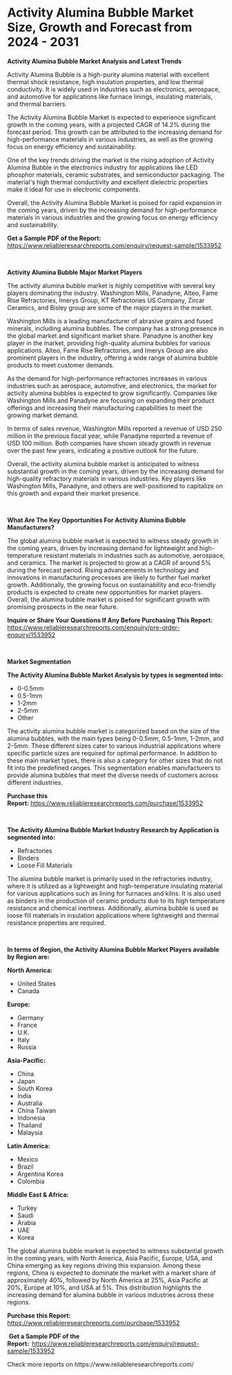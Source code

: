 <p><h1>Activity Alumina Bubble Market Size, Growth and Forecast from 2024 - 2031</h1></p><p><strong>Activity Alumina Bubble Market Analysis and Latest Trends</strong></p>
<p><p>Activity Alumina Bubble is a high-purity alumina material with excellent thermal shock resistance, high insulation properties, and low thermal conductivity. It is widely used in industries such as electronics, aerospace, and automotive for applications like furnace linings, insulating materials, and thermal barriers.</p><p>The Activity Alumina Bubble Market is expected to experience significant growth in the coming years, with a projected CAGR of 14.2% during the forecast period. This growth can be attributed to the increasing demand for high-performance materials in various industries, as well as the growing focus on energy efficiency and sustainability.</p><p>One of the key trends driving the market is the rising adoption of Activity Alumina Bubble in the electronics industry for applications like LED phosphor materials, ceramic substrates, and semiconductor packaging. The material's high thermal conductivity and excellent dielectric properties make it ideal for use in electronic components.</p><p>Overall, the Activity Alumina Bubble Market is poised for rapid expansion in the coming years, driven by the increasing demand for high-performance materials in various industries and the growing focus on energy efficiency and sustainability.</p></p>
<p><strong>Get a Sample PDF of the Report:&nbsp;</strong> <a href="https://www.reliableresearchreports.com/enquiry/request-sample/1533952">https://www.reliableresearchreports.com/enquiry/request-sample/1533952</a></p>
<p>&nbsp;</p>
<p><strong>Activity Alumina Bubble Major Market Players</strong></p>
<p><p>The activity alumina bubble market is highly competitive with several key players dominating the industry. Washington Mills, Panadyne, Alteo, Fame Rise Refractories, Imerys Group, KT Refractories US Company, Zircar Ceramics, and Bisley group are some of the major players in the market.</p><p>Washington Mills is a leading manufacturer of abrasive grains and fused minerals, including alumina bubbles. The company has a strong presence in the global market and significant market share. Panadyne is another key player in the market, providing high-quality alumina bubbles for various applications. Alteo, Fame Rise Refractories, and Imerys Group are also prominent players in the industry, offering a wide range of alumina bubble products to meet customer demands.</p><p>As the demand for high-performance refractories increases in various industries such as aerospace, automotive, and electronics, the market for activity alumina bubbles is expected to grow significantly. Companies like Washington Mills and Panadyne are focusing on expanding their product offerings and increasing their manufacturing capabilities to meet the growing market demand.</p><p>In terms of sales revenue, Washington Mills reported a revenue of USD 250 million in the previous fiscal year, while Panadyne reported a revenue of USD 100 million. Both companies have shown steady growth in revenue over the past few years, indicating a positive outlook for the future.</p><p>Overall, the activity alumina bubble market is anticipated to witness substantial growth in the coming years, driven by the increasing demand for high-quality refractory materials in various industries. Key players like Washington Mills, Panadyne, and others are well-positioned to capitalize on this growth and expand their market presence.</p></p>
<p>&nbsp;</p>
<p><strong>What Are The Key Opportunities For Activity Alumina Bubble Manufacturers?</strong></p>
<p><p>The global alumina bubble market is expected to witness steady growth in the coming years, driven by increasing demand for lightweight and high-temperature resistant materials in industries such as automotive, aerospace, and ceramics. The market is projected to grow at a CAGR of around 5% during the forecast period. Rising advancements in technology and innovations in manufacturing processes are likely to further fuel market growth. Additionally, the growing focus on sustainability and eco-friendly products is expected to create new opportunities for market players. Overall, the alumina bubble market is poised for significant growth with promising prospects in the near future.</p></p>
<p><strong>Inquire or Share Your Questions If Any Before Purchasing This Report:</strong> <a href="https://www.reliableresearchreports.com/enquiry/pre-order-enquiry/1533952">https://www.reliableresearchreports.com/enquiry/pre-order-enquiry/1533952</a></p>
<p>&nbsp;</p>
<p><strong>Market Segmentation</strong></p>
<p><strong>The Activity Alumina Bubble Market Analysis by types is segmented into:</strong></p>
<p><ul><li>0-0.5mm</li><li>0.5-1mm</li><li>1-2mm</li><li>2-5mm</li><li>Other</li></ul></p>
<p><p>The activity alumina bubble market is categorized based on the size of the alumina bubbles, with the main types being 0-0.5mm, 0.5-1mm, 1-2mm, and 2-5mm. These different sizes cater to various industrial applications where specific particle sizes are required for optimal performance. In addition to these main market types, there is also a category for other sizes that do not fit into the predefined ranges. This segmentation enables manufacturers to provide alumina bubbles that meet the diverse needs of customers across different industries.</p></p>
<p><strong>Purchase this Report:&nbsp;</strong><a href="https://www.reliableresearchreports.com/purchase/1533952">https://www.reliableresearchreports.com/purchase/1533952</a></p>
<p>&nbsp;</p>
<p><strong>The Activity Alumina Bubble Market Industry Research by Application is segmented into:</strong></p>
<p><ul><li>Refractories</li><li>Binders</li><li>Loose Fill Materials</li></ul></p>
<p><p>The alumina bubble market is primarily used in the refractories industry, where it is utilized as a lightweight and high-temperature insulating material for various applications such as lining for furnaces and kilns. It is also used as binders in the production of ceramic products due to its high temperature resistance and chemical inertness. Additionally, alumina bubble is used as loose fill materials in insulation applications where lightweight and thermal resistance properties are required.</p></p>
<p>&nbsp;</p>
<p><strong>In terms of Region, the Activity Alumina Bubble Market Players available by Region are:</strong></p>
<p>
    <p> <strong> North America: </strong>
        <ul>
            <li>United States</li>
            <li>Canada</li>
        </ul>
        </p> 
    <p> <strong> Europe: </strong>
        <ul>
            <li>Germany</li>
            <li>France</li>
            <li>U.K.</li>
            <li>Italy</li>
            <li>Russia</li>
        </ul>
        </p> 
    <p> <strong> Asia-Pacific: </strong>
        <ul>
            <li>China</li>
            <li>Japan</li>
            <li>South Korea</li>
            <li>India</li>
            <li>Australia</li>
            <li>China Taiwan</li>
            <li>Indonesia</li>
            <li>Thailand</li>
            <li>Malaysia</li>
        </ul>
        </p> 
    <p> <strong> Latin America: </strong>
        <ul>
            <li>Mexico</li>
            <li>Brazil</li>
            <li>Argentina Korea</li>
            <li>Colombia</li>
        </ul>
        </p> 
    <p> <strong> Middle East & Africa: </strong>
        <ul>
            <li>Turkey</li>
            <li>Saudi</li>
            <li>Arabia</li>
            <li>UAE</li>
            <li>Korea</li>
        </ul>
    </p>
    </p>
<p><p>The global alumina bubble market is expected to witness substantial growth in the coming years, with North America, Asia Pacific, Europe, USA, and China emerging as key regions driving this expansion. Among these regions, China is expected to dominate the market with a market share of approximately 40%, followed by North America at 25%, Asia Pacific at 20%, Europe at 10%, and USA at 5%. This distribution highlights the increasing demand for alumina bubble in various industries across these regions.</p></p>
<p><strong>Purchase this Report: </strong><a href="https://www.reliableresearchreports.com/purchase/1533952">https://www.reliableresearchreports.com/purchase/1533952</a></p>
<p>&nbsp;<strong>Get a Sample PDF of the Report:&nbsp;&nbsp;</strong><a href="https://www.reliableresearchreports.com/enquiry/request-sample/1533952">https://www.reliableresearchreports.com/enquiry/request-sample/1533952</a></p>
<p><strong></strong></p>
<p>Check more reports on https://www.reliableresearchreports.com/</p>